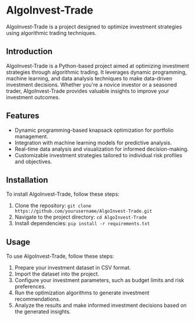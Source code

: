 # AlgoInvest-Trade

AlgoInvest-Trade is a project designed to optimize investment strategies using algorithmic trading techniques.

## Introduction

AlgoInvest-Trade is a Python-based project aimed at optimizing investment strategies through algorithmic trading. It leverages dynamic programming, machine learning, and data analysis techniques to make data-driven investment decisions. Whether you're a novice investor or a seasoned trader, AlgoInvest-Trade provides valuable insights to improve your investment outcomes.

## Features

- Dynamic programming-based knapsack optimization for portfolio management.
- Integration with machine learning models for predictive analysis.
- Real-time data analysis and visualization for informed decision-making.
- Customizable investment strategies tailored to individual risk profiles and objectives.

## Installation

To install AlgoInvest-Trade, follow these steps:

1. Clone the repository: `git clone https://github.com/yourusername/AlgoInvest-Trade.git`
2. Navigate to the project directory: `cd AlgoInvest-Trade`
3. Install dependencies: `pip install -r requirements.txt`

## Usage

To use AlgoInvest-Trade, follow these steps:

1. Prepare your investment dataset in CSV format.
2. Import the dataset into the project.
3. Configure your investment parameters, such as budget limits and risk preferences.
4. Run the optimization algorithms to generate investment recommendations.
5. Analyze the results and make informed investment decisions based on the generated insights.

